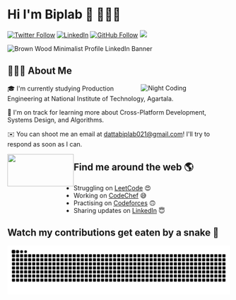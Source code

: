 # Hi I'm Biplab 👋 👨🏻‍💻 

<!--Adding Social Media Platforms -->
[![Twitter Follow](https://img.shields.io/twitter/follow/biplabdatta25?label=Follow)](https://github.com/kaithedevil/kaithedevil)
[![LinkedIn](https://img.shields.io/badge/Biplab-%230077B5.svg?style=flat-square&logo=linkedin&logoColor=white)](https://www.linkedin.com/in/biplab-datta-b77857230/)
[![GitHub Follow](https://img.shields.io/github/followers/kaithedevil?style=social)](https://github.com/kaithedevil)
![](https://komarev.com/ghpvc/?username=kaithedevil&color=brightgreen)

<!--Useful Websites
https://dev.to/eludadev/take-your-github-repository-to-the-next-level-17ge
https://shields.io/
https://badgen.net/
-->
![Brown Wood Minimalist Profile LinkedIn Banner](https://user-images.githubusercontent.com/98644626/164988078-d8f3c107-a2d4-463e-b6b1-a5eeda0e1f17.png)

## 👨🏻‍💻 About Me
<img alt="Night Coding" src="https://thumbs.gfycat.com/PowerlessUnawareIncatern-size_restricted.gif" align="right" style="width: 40%;">


🎓  I'm currently studying Production Engineering at National Institute of Technology, Agartala.

<!--💡  Some technologies I enjoy working with include ReactJS, JavaScript, NodeJS and ExpressJS. Currently exploring Dart/Flutter. -->

🌱  I'm on track for learning more about Cross-Platform Development, Systems Design, and Algorithms.

✉️  You can shoot me an email at dattabiplab021@gmail.com! I'll try to respond as soon as I can.


<img align="left" width="150" height="146" src="https://d2te1y9qx21itc.cloudfront.net/images/jobs/20160506/marketing-director.gif" style="max-width: 100%; height: 50%">

## Find me around the web 🌎

+ Struggling on <a href="https://leetcode.com/kaithedevil/" rel="nofollow">LeetCode</a> 😍
+ Working on <a href="https://www.codechef.com/users/kaithedevil" rel="nofollow">CodeChef</a> 😅
+ Practising on <a href="https://codeforces.com/profile/Kaithedevil" rel="nofollow">Codeforces</a> 🙃
+ Sharing updates on <a href="https://www.linkedin.com/in/biplab-datta-b77857230/" rel="nofollow">LinkedIn</a> 😇


## Watch my contributions get eaten by a snake 🐍

![snake svg](https://github.com/kaithedevil/kaithedevil/blob/output/github-contribution-grid-snake.svg)
<!--
**kaithedevil/kaithedevil** is a ✨ _special_ ✨ repository because its `README.md` (this file) appears on your GitHub profile.

Here are some ideas to get you started:

- 🔭 I’m currently working on ...
- 🌱 I’m currently learning ...
- 👯 I’m looking to collaborate on ...
- 🤔 I’m looking for help with ...
- 💬 Ask me about ...
- 📫 How to reach me: ...
- 😄 Pronouns: ...
- ⚡ Fun fact: ...
-->
